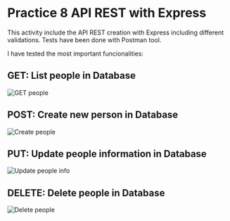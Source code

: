 # Practice 8 API REST with Express
This activity include the API REST creation with Express including different validations. Tests have been done with Postman tool.

I have tested the most important funcionalities: 
## GET: List people in Database
![GET people](https://octodex.github.com/images/yaktocat.png)

## POST: Create new person in Database
![Create people](https://octodex.github.com/images/yaktocat.png)

## PUT: Update people information in Database
![Update people info](https://octodex.github.com/images/yaktocat.png)

## DELETE: Delete people in Database
![Delete people](https://octodex.github.com/images/yaktocat.png)
